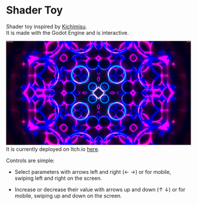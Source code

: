 # Shader Toy

Shader toy inspired by [Kichimisu](https://youtu.be/f4s1h2YETNY).  
It is made with the Godot Engine and is interactive.

![preview image](demo.png)
It is currently deployed on Itch.io [here](https://lucas-linhares.itch.io/pretty-shader-toy).

Controls are simple:

- Select parameters with arrows left and right (← →) or for mobile, swiping left and right on the screen.

- Increase or decrease their value with arrows up and down (↑ ↓) or for mobile, swiping up and down on the screen.

